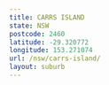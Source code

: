 ```yaml
---
title: CARRS ISLAND
state: NSW
postcode: 2460
latitude: -29.320772
longitude: 153.271074
url: /nsw/carrs-island/
layout: suburb
---
```

